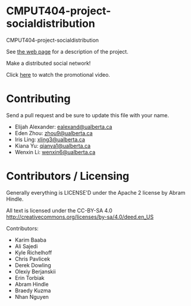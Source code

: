 CMPUT404-project-socialdistribution
===================================

CMPUT404-project-socialdistribution

See [the web page](https://uofa-cmput404.github.io/general/project.html) for a description of the project.

Make a distributed social network!

Click [here](https://youtu.be/k_wPI5ucv5o?si=zh1c-fJADMTG3RLw) to watch the promotional video.

Contributing
============

Send a pull request and be sure to update this file with your name.
+   Elijah Alexander: ealexand@ualberta.ca
+   Eden Zhou: zhou9@ualberta.ca
+   Iris Ling: xling3@ualberta.ca
+   Kiana Yu: qianya1@ualberta.ca
+   Wenxin Li: wenxin6@ualberta.ca

Contributors / Licensing
========================

Generally everything is LICENSE'D under the Apache 2 license by Abram Hindle.

All text is licensed under the CC-BY-SA 4.0 http://creativecommons.org/licenses/by-sa/4.0/deed.en_US

Contributors:

+   Karim Baaba
+   Ali Sajedi
+   Kyle Richelhoff
+   Chris Pavlicek
+   Derek Dowling
+   Olexiy Berjanskii
+   Erin Torbiak
+   Abram Hindle
+   Braedy Kuzma
+   Nhan Nguyen 
